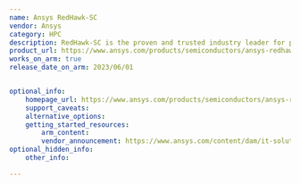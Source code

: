 ```yaml
---
name: Ansys RedHawk-SC
vendor: Ansys
category: HPC
description: RedHawk-SC is the proven and trusted industry leader for power noise and reliability signoff for digital IP and SoCs down to 3nm and built on cloud-native elastic compute infrastructure.
product_url: https://www.ansys.com/products/semiconductors/ansys-redhawk-sc
works_on_arm: true
release_date_on_arm: 2023/06/01


optional_info:
    homepage_url: https://www.ansys.com/products/semiconductors/ansys-redhawk-sc
    support_caveats:
    alternative_options:
    getting_started_resources:
        arm_content:
        vendor_announcement: https://www.ansys.com/content/dam/it-solutions/platform-support/2024-r1/arm-processor-support-announcement-february-2024.pdf
optional_hidden_info:
    other_info:

---
```

